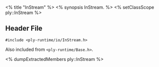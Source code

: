 <% title "InStream" %>
<% synopsis 
InStream.
%>
<% setClassScope ply::InStream %>

## Header File

`#include <ply-runtime/io/InStream.h>`

Also included from `<ply-runtime/Base.h>`.

<% dumpExtractedMembers ply::InStream %>
